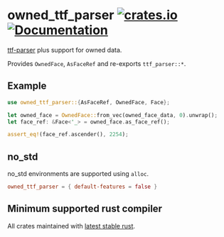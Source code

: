 owned_ttf_parser
[![crates.io](https://img.shields.io/crates/v/owned_ttf_parser.svg)](https://crates.io/crates/owned_ttf_parser)
[![Documentation](https://docs.rs/owned_ttf_parser/badge.svg)](https://docs.rs/owned_ttf_parser)
================
[ttf-parser](https://github.com/RazrFalcon/ttf-parser) plus support for owned data.

Provides `OwnedFace`, `AsFaceRef` and re-exports `ttf_parser::*`.

## Example
```rust
use owned_ttf_parser::{AsFaceRef, OwnedFace, Face};

let owned_face = OwnedFace::from_vec(owned_face_data, 0).unwrap();
let face_ref: &Face<'_> = owned_face.as_face_ref();

assert_eq!(face_ref.ascender(), 2254);
```

## no_std
no_std environments are supported using `alloc`.
```toml
owned_ttf_parser = { default-features = false }
```

## Minimum supported rust compiler
All crates maintained with [latest stable rust](https://gist.github.com/alexheretic/d1e98d8433b602e57f5d0a9637927e0c).

